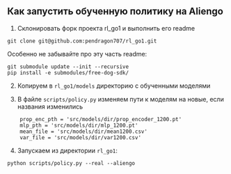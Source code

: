 ## Как запустить обученную политику на Aliengo

1. Склонировать форк проекта rl_go1 и выполнить его readme

```
git clone git@github.com:pendragon707/rl_go1.git
```

Особенно не забывайте про эту часть readme:

```
git submodule update --init --recursive
pip install -e submodules/free-dog-sdk/
```

2. Копируем в `rl_go1/models` директорию с обученными моделями

3. В файле `scripts/policy.py` изменяем пути к моделям на новые, если названия изменились

```
    prop_enc_pth = 'src/models/dir/prop_encoder_1200.pt'
    mlp_pth = 'src/models/dir/mlp_1200.pt'
    mean_file = 'src/models/dir/mean1200.csv'
    var_file = 'src/models/dir/var1200.csv'
```

4. Запускаем из директории `rl_go1`:

```
python scripts/policy.py --real --aliengo
```
